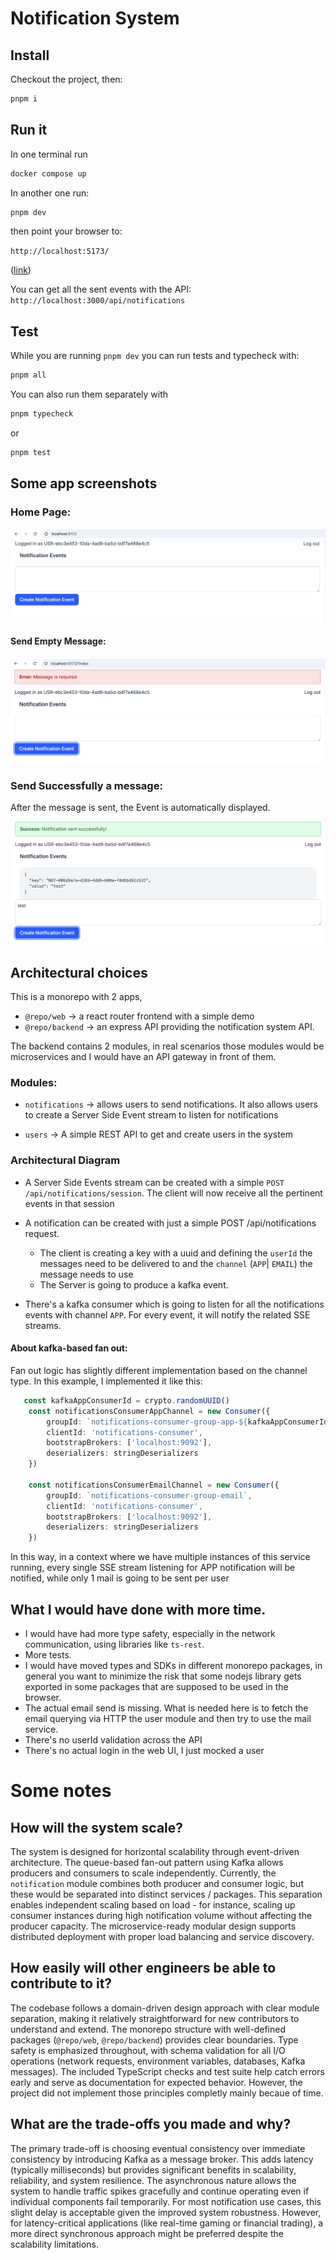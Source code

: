 # Notification System

## Install

Checkout the project, then:

```bash
pnpm i
```


## Run it

In one terminal run

```bash
docker compose up
```

In another one run: 

```bash
pnpm dev
```
then point your browser to: 

```http://localhost:5173/```

([link](http://localhost:5173/))




 You can get all the sent events with the API: `http://localhost:3000/api/notifications`



## Test

While you are running ```pnpm dev``` you can run tests and typecheck with:

```bash
pnpm all
```

You can also run them separately with

```bash
pnpm typecheck
```

or

```bash
pnpm test
```


## Some app screenshots

### Home Page:

![Screen 1](docs/screen1.png)

#### Send Empty Message:

![Screen 1](docs/screen2_error.png)

### Send Successfully a message:

After the message is sent, the Event is automatically displayed.

![Screen 1](docs/screen3_message.png)

## Architectural choices


This is a monorepo with 2 apps, 
 - ```@repo/web``` -> a react router frontend with a simple demo 
 - ```@repo/backend``` -> an express API providing the notification system API. 


The backend contains 2 modules, in real scenarios those modules would be microservices and I would have an API gateway in front of them. 

### Modules:
- `notifications` -> allows users to send notifications. It also allows users to create a Server Side Event stream to listen for notifications

- `users` -> A simple REST API to get and create users in the system


### Architectural Diagram

- A Server Side Events stream can be created with a simple `POST /api/notifications/session`. The client will now receive all the pertinent events in that session

- A notification can be created with just a simple POST /api/notifications request. 
    - The client is creating a key with a uuid and defining the `userId` the messages need to be delivered to and the `channel` (`APP`| `EMAIL`) the message needs to use
    - The Server is going to produce a kafka event.

- There's a kafka consumer which is going to listen for all the notifications events with channel `APP`. For every event, it will notify the related SSE streams.

#### About kafka-based fan out: 

Fan out logic has slightly different implementation based on the channel type. In this example, I implemented it like this: 

```typescript
   const kafkaAppConsumerId = crypto.randomUUID()
    const notificationsConsumerAppChannel = new Consumer({
        groupId: `notifications-consumer-group-app-${kafkaAppConsumerId}`,
        clientId: 'notifications-consumer',
        bootstrapBrokers: ['localhost:9092'],
        deserializers: stringDeserializers
    })

    const notificationsConsumerEmailChannel = new Consumer({
        groupId: `notifications-consumer-group-email`,
        clientId: 'notifications-consumer',
        bootstrapBrokers: ['localhost:9092'],
        deserializers: stringDeserializers
    })
```

In this way, in a context where we have multiple instances of this service running, every single SSE stream listening for APP notification will be notified, while only 1 mail is going to be sent per user 


## What I would have done with more time. 

- I would have had more type safety, especially in the network communication, using libraries like `ts-rest`.
- More tests.
- I would have moved types and SDKs in different monorepo packages, in general you want to minimize the risk that some nodejs library gets exported in some packages that are supposed to be used in the browser.
- The actual email send is missing. What is needed here is to fetch the email querying via HTTP the user module and then try to use the mail service. 
- There's no userId validation across the API
- There's no actual login in the web UI, I just mocked a user




# Some notes

## How will the system scale?
The system is designed for horizontal scalability through event-driven architecture. The queue-based fan-out pattern using Kafka allows producers and consumers to scale independently. Currently, the `notification` module combines both producer and consumer logic, but these would be separated into distinct services / packages. This separation enables independent scaling based on load - for instance, scaling up consumer instances during high notification volume without affecting the producer capacity. The microservice-ready modular design supports distributed deployment with proper load balancing and service discovery.

## How easily will other engineers be able to contribute to it?
The codebase follows a domain-driven design approach with clear module separation, making it relatively straightforward for new contributors to understand and extend. The monorepo structure with well-defined packages (`@repo/web`, `@repo/backend`) provides clear boundaries. 
Type safety is emphasized throughout, with schema validation for all I/O operations (network requests, environment variables, databases, Kafka messages). The included TypeScript checks and test suite help catch errors early and serve as documentation for expected behavior. However, the project did not implement those principles completly mainly becaue of time. 

## What are the trade-offs you made and why?
The primary trade-off is choosing eventual consistency over immediate consistency by introducing Kafka as a message broker. This adds latency (typically milliseconds) but provides significant benefits in scalability, reliability, and system resilience. The asynchronous nature allows the system to handle traffic spikes gracefully and continue operating even if individual components fail temporarily. For most notification use cases, this slight delay is acceptable given the improved system robustness. However, for latency-critical applications (like real-time gaming or financial trading), a more direct synchronous approach might be preferred despite the scalability limitations.
